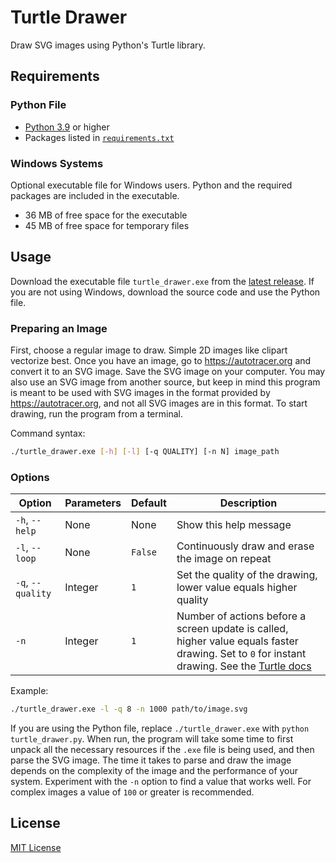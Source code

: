 # Turtle Drawer

Draw SVG images using Python's Turtle library.

## Requirements

### Python File

- [Python 3.9](https://www.python.org/downloads/) or higher
- Packages listed in [`requirements.txt`](requirements.txt)

### Windows Systems

Optional executable file for Windows users. Python and the required packages are included in the executable.

- 36 MB of free space for the executable
- 45 MB of free space for temporary files

## Usage

Download the executable file `turtle_drawer.exe` from the [latest release](https://github.com/lemonyte/turtle-drawer/releases/latest). If you are not using Windows, download the source code and use the Python file.

### Preparing an Image

First, choose a regular image to draw. Simple 2D images like clipart vectorize best. Once you have an image, go to <https://autotracer.org> and convert it to an SVG image. Save the SVG image on your computer. You may also use an SVG image from another source, but keep in mind this program is meant to be used with SVG images in the format provided by <https://autotracer.org>, and not all SVG images are in this format. To start drawing, run the program from a terminal.

Command syntax:

```bash
./turtle_drawer.exe [-h] [-l] [-q QUALITY] [-n N] image_path
```

### Options

Option|Parameters|Default|Description
--|--|--|--
`-h`, `--help`|None|None|Show this help message
`-l`, `--loop`|None|`False`|Continuously draw and erase the image on repeat
`-q`, `--quality`|Integer|`1`|Set the quality of the drawing, lower value equals higher quality
`-n`|Integer|`1`|Number of actions before a screen update is called, higher value equals faster drawing. Set to `0` for instant drawing. See the [Turtle docs](https://docs.python.org/3/library/turtle.html#turtle.tracer)

Example:

```bash
./turtle_drawer.exe -l -q 8 -n 1000 path/to/image.svg
```

If you are using the Python file, replace `./turtle_drawer.exe` with `python turtle_drawer.py`. When run, the program will take some time to first unpack all the necessary resources if the `.exe` file is being used, and then parse the SVG image. The time it takes to parse and draw the image depends on the complexity of the image and the performance of your system. Experiment with the `-n` option to find a value that works well. For complex images a value of `100` or greater is recommended.

## License

[MIT License](license.txt)
